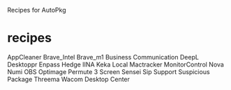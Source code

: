 Recipes for AutoPkg

# recipes
AppCleaner
Brave_Intel
Brave_m1
Business Communication
DeepL
Desktoppr
Enpass
Hedge
IINA
Keka
Local
Mactracker
MonitorControl
Nova
Numi
OBS
Optimage
Permute 3
Screen
Sensei
Sip
Support
Suspicious Package
Threema
Wacom Desktop Center